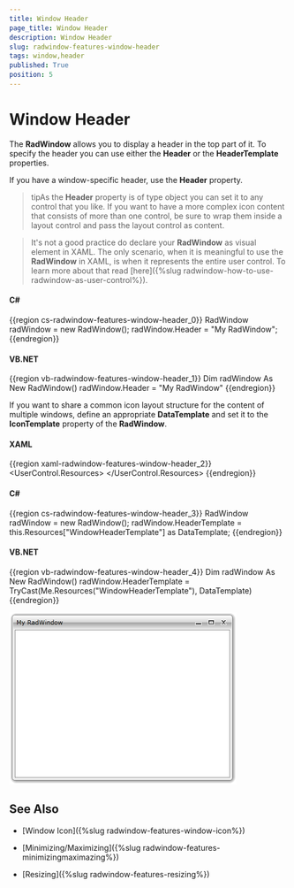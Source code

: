```yaml
---
title: Window Header
page_title: Window Header
description: Window Header
slug: radwindow-features-window-header
tags: window,header
published: True
position: 5
---
```


# Window Header

The __RadWindow__ allows you to display a header in the top part of it. To specify the header you can use either the __Header__ or the __HeaderTemplate__ properties.

If you have a window-specific header, use the __Header__ property.

>tipAs the __Header__ property is of type object you can set it to any control that you like. If you want to have a more complex icon content that consists of more than one control, be sure to wrap them inside a layout control and pass the layout control as content.

>It's not a good practice do declare your __RadWindow__ as visual element in XAML. The only scenario, when it is meaningful to use the __RadWindow__ in XAML, is when it represents the entire user control. To learn more about that read [here]({%slug radwindow-how-to-use-radwindow-as-user-control%}).

#### __C#__

{{region cs-radwindow-features-window-header_0}}
	RadWindow radWindow = new RadWindow();
	radWindow.Header = "My RadWindow";
{{endregion}}

#### __VB.NET__

{{region vb-radwindow-features-window-header_1}}
	Dim radWindow As New RadWindow()
	radWindow.Header = "My RadWindow"
{{endregion}}

If you want to share a common icon layout structure for the content of multiple windows, define an appropriate __DataTemplate__ and set it to the __IconTemplate__ property of the __RadWindow__.

#### __XAML__

{{region xaml-radwindow-features-window-header_2}}
	<UserControl.Resources>
	    <DataTemplate x:Key="WindowHeaderTemplate">
	        <TextBlock Text="My RadWindow" />
	    </DataTemplate>
	</UserControl.Resources>
{{endregion}}

#### __C#__

{{region cs-radwindow-features-window-header_3}}
	RadWindow radWindow = new RadWindow();
	radWindow.HeaderTemplate = this.Resources["WindowHeaderTemplate"] as DataTemplate;
{{endregion}}

#### __VB.NET__

{{region vb-radwindow-features-window-header_4}}
	Dim radWindow As New RadWindow()
	radWindow.HeaderTemplate = TryCast(Me.Resources("WindowHeaderTemplate"), DataTemplate)
{{endregion}}

![](images/RadWindow_Features_Window_Header_01.png)

## See Also

 * [Window Icon]({%slug radwindow-features-window-icon%})

 * [Minimizing/Maximizing]({%slug radwindow-features-minimizingmaximazing%})

 * [Resizing]({%slug radwindow-features-resizing%})
